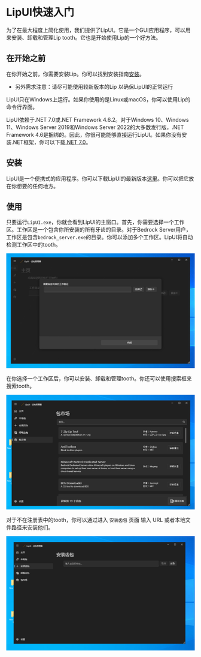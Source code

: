 # LipUI快速入门

为了在最大程度上简化使用，我们提供了LipUI。它是一个GUI应用程序，可以用来安装、卸载和管理Lip tooth。它也是开始使用Lip的一个好方法。

## 在开始之前

在你开始之前，你需要安装Lip。你可以找到安装指南[安装](installation.md)。

- 另外需求注意：请尽可能使用较新版本的Lip 以确保LipUI的正常运行

LipUI只在Windows上运行。如果你使用的是Linux或macOS，你可以使用Lip的命令行界面。

LipUI依赖于.NET 7.0或.NET Framework 4.6.2。对于Windows 10、Windows 11、Windows Server 2019和Windows Server 2022的大多数发行版，.NET Framework 4.6是捆绑的。因此，你很可能能够直接运行LipUI。如果你没有安装.NET框架，你可以下载[.NET 7.0](https://dotnet.microsoft.com/download/dotnet/7.0)。

## 安装

LipUI是一个便携式的应用程序。你可以下载LipUI的最新版本[这里](https://github.com/LipPkg/LipUI/releases/latest)。你可以把它放在你想要的任何地方。

## 使用

只要运行`LipUI.exe`，你就会看到LipUI的主窗口。首先，你需要选择一个工作区。工作区是一个包含你所安装的所有牙齿的目录。对于Bedrock Server用户，工作区是包含`bedrock_server.exe`的目录。你可以添加多个工作区。LipUI将自动检测工作区中的tooth。

![LipUI 主页](img/lipui_main_window.png)

在你选择一个工作区后，你可以安装、卸载和管理tooth。你还可以使用搜索框来搜索tooth。

![LipUI 包市场](img/lipui_registry.png)

对于不在注册表中的tooth，你可以通过进入 `安装齿包` 页面 输入 URL 或者本地文件路径来安装他们。

![LipUI Install Tooth](img/lipui_install_tooth.png)
